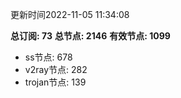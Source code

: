 更新时间2022-11-05 11:34:08

**总订阅: 73**
**总节点: 2146**
**有效节点: 1099**
- ss节点: 678
- v2ray节点: 282
- trojan节点: 139
